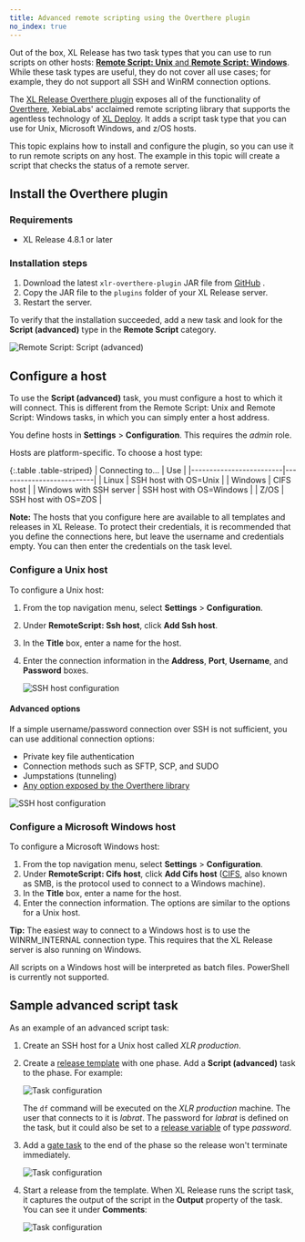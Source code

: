 ```yaml
---
title: Advanced remote scripting using the Overthere plugin
no_index: true
---
```


Out of the box, XL Release has two task types that you can use to run scripts on other hosts: [**Remote Script: Unix** and **Remote Script: Windows**](/xl-release/how-to/remote-script-plugin.html). While these task types are useful, they do not cover all use cases; for example, they do not support all SSH and WinRM connection options.

The [XL Release Overthere plugin](https://github.com/xebialabs/xlr-overthere-plugin) exposes all of the functionality of [Overthere](https://github.com/xebialabs/overthere), XebiaLabs' acclaimed remote scripting library that supports the agentless technology of [XL Deploy](/xl-deploy/index.html). It adds a script task type that you can use for Unix, Microsoft Windows, and z/OS hosts.

This topic explains how to install and configure the plugin, so you can use it to run remote scripts on any host. The example in this topic will create a script that checks the status of a remote server.

## Install the Overthere plugin

### Requirements

 * XL Release 4.8.1 or later

### Installation steps

1. Download the latest `xlr-overthere-plugin` JAR file from [GitHub](https://github.com/xebialabs/xlr-overthere-plugin/releases) .
2. Copy the JAR file to the `plugins` folder of your XL Release server.
3. Restart the server.

To verify that the installation succeeded, add a new task and look for the **Script (advanced)** type in the **Remote Script** category.

![Remote Script: Script (advanced)](../images/xlr-overthere-plugin/add-task.png)

## Configure a host

To use the **Script (advanced)** task, you must configure a host to which it will connect. This is different from the Remote Script: Unix and Remote Script: Windows tasks, in which you can simply enter a host address.

You define hosts in **Settings** > **Configuration**. This requires the *admin* role.

Hosts are platform-specific. To choose a host type:

{:.table .table-striped}
| Connecting to...        | Use                      |
|-------------------------|--------------------------|
| Linux                   | SSH host with OS=Unix    |
| Windows                 | CIFS host                |
| Windows with SSH server | SSH host with OS=Windows |
| Z/OS                    | SSH host with OS=ZOS     |

**Note:** The hosts that you configure here are available to all templates and releases in XL Release. To protect their credentials, it is recommended that you define the connections here, but leave the username and credentials empty. You can then enter the credentials on the task level.

### Configure a Unix host

To configure a Unix host:

1. From the top navigation menu, select **Settings** > **Configuration**.
1. Under **RemoteScript: Ssh host**, click **Add Ssh host**.
1. In the **Title** box, enter a name for the host.
1. Enter the connection information in the **Address**, **Port**, **Username**, and **Password** boxes.

    ![SSH host configuration](../images/xlr-overthere-plugin/ssh-configuration.png)

#### Advanced options

If a simple username/password connection over SSH is not sufficient, you can use additional connection options:
    
* Private key file authentication
* Connection methods such as SFTP, SCP, and SUDO
* Jumpstations (tunneling)
* [Any option exposed by the Overthere library](https://github.com/xebialabs/overthere#common-connection-options)  

![SSH host configuration](../images/xlr-overthere-plugin/ssh-configuration-advanced.png)

### Configure a Microsoft Windows host

To configure a Microsoft Windows host:

1. From the top navigation menu, select **Settings** > **Configuration**.
1. Under **RemoteScript: Cifs host**, click **Add Cifs host** ([CIFS](https://en.wikipedia.org/wiki/Server_Message_Block), also known as SMB, is the protocol used to connect to a Windows machine).
1. In the **Title** box, enter a name for the host.
1. Enter the connection information. The options are similar to the options for a Unix host.

**Tip:** The easiest way to connect to a Windows host is to use the WINRM_INTERNAL connection type. This requires that the XL Release server is also running on Windows.

All scripts on a Windows host will be interpreted as batch files. PowerShell is currently not supported.

## Sample advanced script task

As an example of an advanced script task:

1. Create an SSH host for a Unix host called *XLR production*.
1. Create a [release template](/xl-release/how-to/create-a-release-template.html) with one phase. Add a **Script (advanced)** task to the phase. For example:

    ![Task configuration](../images/xlr-overthere-plugin/task-definition.png)
    
    The `df` command will be executed on the *XLR production* machine. The user that connects to it is *labrat*. The password for *labrat* is defined on the task, but it could also be set to a [release variable](/xl-release/how-to/create-release-variables.html) of type *password*.

1. Add a [gate task](/xl-release/how-to/create-a-gate-task.html) to the end of the phase so the release won't terminate immediately.

    ![Task configuration](../images/xlr-overthere-plugin/release-flow.png)

1. Start a release from the template. When XL Release runs the script task, it captures the output of the script in the **Output** property of the task. You can see it under **Comments**:

    ![Task configuration](../images/xlr-overthere-plugin/task-output.png)
